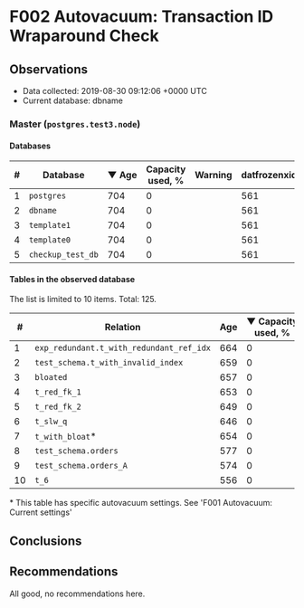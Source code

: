# F002 Autovacuum: Transaction ID Wraparound Check #

## Observations ##
- Data collected: 2019-08-30 09:12:06 +0000 UTC
- Current database: dbname




### Master (`postgres.test3.node`) ###


#### Databases ####


| \# | Database | &#9660;&nbsp;Age | Capacity used, % | Warning | datfrozenxid |
|--|--------|-----|------------------|---------|--------------|
| 1 |`postgres`|704 |0 |  |561 |
| 2 |`dbname`|704 |0 |  |561 |
| 3 |`template1`|704 |0 |  |561 |
| 4 |`template0`|704 |0 |  |561 |
| 5 |`checkup_test_db`|704 |0 |  |561 |


#### Tables in the observed database ####
The list is limited to 10 items. Total: 125.

| \# | Relation | Age | &#9660;&nbsp;Capacity used, % | Warning |rel_relfrozenxid | toast_relfrozenxid |
|---|-------|-----|------------------|---------|-----------------|--------------------|
| 1 |`exp_redundant.t_with_redundant_ref_idx` |664 |0 |  |601 |0 |
| 2 |`test_schema.t_with_invalid_index` |659 |0 |  |606 |0 |
| 3 |`bloated` |657 |0 |  |608 |0 |
| 4 |`t_red_fk_1` |653 |0 |  |612 |0 |
| 5 |`t_red_fk_2` |649 |0 |  |616 |0 |
| 6 |`t_slw_q` |646 |0 |  |619 |0 |
| 7 |`t_with_bloat`\* |654 |0 |  |611 |0 |
| 8 |`test_schema.orders` |577 |0 |  |688 |0 |
| 9 |`test_schema.orders_A` |574 |0 |  |691 |0 |
| 10 |`t_6` |556 |0 |  |709 |0 |


\* This table has specific autovacuum settings. See 'F001 Autovacuum: Current settings'


## Conclusions ##
 


## Recommendations ##
  All good, no recommendations here.
 

